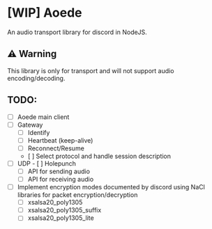 # [WIP] Aoede

An audio transport library for discord in NodeJS.

## ⚠ Warning
This library is only for transport and will not support audio encoding/decoding.

## TODO:
- [ ] Aoede main client
- [ ] Gateway
  - [ ] Identify
  - [ ] Heartbeat (keep-alive)
  - [ ] Reconnect/Resume
  - [ ] Select protocol and handle session description
- [ ] UDP
  - [ ] Holepunch
  - [ ] API for sending audio
  - [ ] API for receiving audio
- [ ] Implement encryption modes documented by discord using NaCl libraries for packet encryption/decryption
  - [ ] xsalsa20_poly1305
  - [ ] xsalsa20_poly1305_suffix
  - [ ] xsalsa20_poly1305_lite